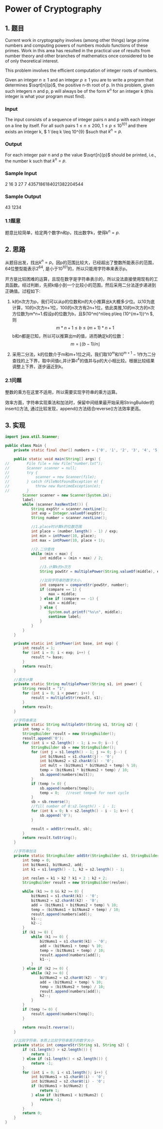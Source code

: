 # Power of Cryptography

## 1. 题目

Current work in cryptography involves (among other things) large prime numbers and computing powers of numbers modulo functions of these primes. Work in this area has resulted in the practical use of results from number theory and other branches of mathematics once considered to be of only theoretical interest.

This problem involves the efficient computation of integer roots of numbers.

Given an integer $n\geq 1$ and an integer $p\geq 1$ you are to write a program that determines $\sqrt[n]{p}$, the positive n-th root of p. In this problem, given such integers n and p, p will always be of the form $k^n$ for an integer k (this integer is what your program must find).

### Input

The input consists of a sequence of integer pairs n and p with each integer on a line by itself. For all such pairs $1 \leq n \leq 200, 1 \leq p \leq 10^{101}$ and there exists an integer k, $ 1 \leq k \leq 10^{9} $such that $k^n = p$.

### Output

For each integer pair n and p the value $\sqrt[n]{p}$ should be printed, i.e., the number k such that $k^n = p$.

### Sample Input

2
16
3
27
7
4357186184021382204544

### Sample Output

43
1234

### 1.1题意

题意比较简单，给定两个数字n和p，找出数字k，使得$k^n=p$.

## 2. 思路

从题目出发，找出$k^n=p$。因p的范围比较大，已经超出了整数所能表示的范围，64位整型能表示$2^{64}$, 是小于$10^{101}$的，所以只能用字符串来表示p。

开方是比较困难的运算，且现在数字是字符串表示的，所以没法直接使用现有的工具函数。经过判断，先把k缩小到一个比较小的范围，然后采用二分法逐步递进到正确值。过程如下:

1. k的n次方为p，我们可以从p的位数和n的大小推算出k大概多少位。以10为底计算，10的n次方n+1位，100的n次方有2n+1位，依此类推,10的m次方的n次方位数为m*n+1.假设p的位数为b，且$(10^m)^n\leq p\leq (10^{m+1})^n $,则  
$$ m*n+1\leq b \leq (m+1)*n+1 $$
b和n都是已知，所以可以推算出m的值，进而确定k的位数：
$$ m=\lfloor (b-1)/n \rfloor $$

2. 采用二分法，k的位数介于m和m+1位之间，我们取$10^m$和$10^{m+1}-1$作为二分查找的上下界，取中间值c,并计算$c^k$的值并与p的大小相比较。根据比较结果调整上下界，逐步逼近到k。

### 2.1问题

整数的乘方在这里不适用，所以需要实现字符串的乘方运算。

效率方面，字符串实现乘法和加法时，保留中间结果最开始采用StringBuilder的insert()方法, 通过比较发现，append()方法结合reverse()方法效率更高。

## 3. 实现

```JAVA
import java.util.Scanner;

public class Main {
    private static final char[] numbers = {'0', '1', '2', '3', '4', '5', '6', '7', '8', '9'};

    public static void main(String[] args) {
//        File file = new File("number.txt");
//        Scanner scanner = null;
//        try {
//            scanner = new Scanner(file);
//        } catch (FileNotFoundException e) {
//            throw new RuntimeException(e);
//        }
        Scanner scanner = new Scanner(System.in);
        label:
        while (scanner.hasNextInt()) {
            String expStr = scanner.nextLine();
            int exp = Integer.valueOf(expStr);
            String number = scanner.nextLine();

            //1.place时计算k的位数范围
            int place = (number.length() - 1) / exp;
            int min = intPower(10, place);
            int max = intPower(10, place + 1);

            //2.二分查找
            while (min < max) {
                int middle = (min + max) / 2;

                //3.计算k的n次方
                String powStr = multiplePower(String.valueOf(middle), exp);

                //比较字符串的数字大小，
                int compare = compareStr(powStr, number);
                if (compare == 1) {
                    max = middle;
                } else if (compare == -1) {
                    min = middle;
                } else {
                    System.out.printf("%s\n", middle);
                    continue label;
                }
            }
        }
    }

    private static int intPower(int base, int exp) {
        int result = 1;
        for (int i = 0; i < exp; i++) {
            result *= base;
        }
        return result;
    }

    //乘方计算
    private static String multiplePower(String s1, int power) {
        String result = "1";
        for (int i = 0; i < power; i++) {
            result = multipleStr(result, s1);
        }
        return result;
    }

    //字符串乘法
    private static String multipleStr(String s1, String s2) {
        int temp = 0;
        StringBuilder result = new StringBuilder();
        result.append('0');
        for (int i = s2.length() - 1; i >= 0; i--) {
            StringBuilder sb = new StringBuilder();
            for (int j = s1.length() - 1; j >= 0; j--) {
                int bitNums1 = s1.charAt(j) - '0';
                int bitNums2 = s2.charAt(i) - '0';
                int mult = (bitNums1 * bitNums2 + temp) % 10;
                temp = (bitNums1 * bitNums2 + temp) / 10;
                sb.append(numbers[mult]);
            }
            if (temp != 0) {
                sb.append(numbers[temp]);
                temp = 0;   //reset temp=0 for next cycle
            }
            sb = sb.reverse();
            //fill number of 0:s2.length() - i - 1;
            for (int k = 0; k < s2.length() - i - 1; k++) {
                sb.append('0');
            }

            result = addStr(result, sb);
        }
        return result.toString();
    }

    //字符串加法
    private static StringBuilder addStr(StringBuilder s1, StringBuilder s2) {
        int temp = 0;
        int bitNums1, bitNums2, add;
        int k1 = s1.length() - 1, k2 = s2.length() - 1;

        int reslen = k1 > k2 ? k1 + 2 : k2 + 2;
        StringBuilder result = new StringBuilder(reslen);

        while (k1 >= 0 && k2 >= 0) {
            bitNums1 = s1.charAt(k1) - '0';
            bitNums2 = s2.charAt(k2) - '0';
            add = (bitNums1 + bitNums2 + temp) % 10;
            temp = (bitNums1 + bitNums2 + temp) / 10;
            result.append(numbers[add]);
            k1--;
            k2--;
        }
        if (k1 >= 0) {
            while (k1 >= 0) {
                bitNums1 = s1.charAt(k1) - '0';
                add = (bitNums1 + temp) % 10;
                temp = (bitNums1 + temp) / 10;
                result.append(numbers[add]);
                k1--;
            }
        } else if (k2 >= 0) {
            while (k2 >= 0) {
                bitNums2 = s2.charAt(k2) - '0';
                add = (bitNums2 + temp) % 10;
                temp = (bitNums2 + temp) / 10;
                result.append(numbers[add]);
                k2--;
            }
        }
        if (temp != 0) {
            result.append(numbers[temp]);
        }

        return result.reverse();
    }

    //比较字符串，本质上比较字符串表示的数字大小
    private static int compareStr(String s1, String s2) {
        if (s1.length() > s2.length()) {
            return 1;
        } else if (s1.length() < s2.length()) {
            return -1;
        }
        for (int i = 0; i < s1.length(); i++) {
            int bitNums1 = s1.charAt(i) - '0';
            int bitNums2 = s2.charAt(i) - '0';
            if (bitNums1 > bitNums2) {
                return 1;
            } else if (bitNums1 < bitNums2) {
                return -1;
            }
        }
        return 0;
    }
}
```
